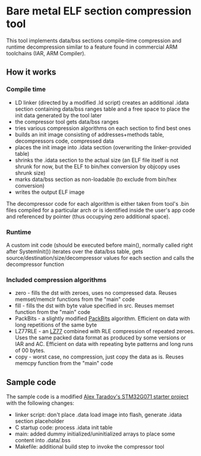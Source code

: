 # Bare metal ELF section compression tool

This tool implements data/bss sections compile-time compression and runtime decompression similar to a feature found in commercial ARM toolchains 
(IAR, ARM Compiler).

## How it works

### Compile time

* LD linker (directed by a modified .ld script) creates an additional .idata section containing data/bss ranges table and 
	a free space to place the init data generated by the tool later
* the compressor tool gets data/bss ranges
* tries various compression algorithms on each section to find best ones
* builds an init image consisting of addresses+methods table, decompressors code, compressed data
* places the init image into .idata section (overwriting the linker-provided table)
* shrinks the .idata section to the actual size (an ELF file itself is not shrunk for now, but the ELF to bin/hex conversion
	by objcopy uses shrunk size)
* marks data/bss section as non-loadable (to exclude from bin/hex conversion)
* writes the output ELF image

The decompressor code for each algorithm is either taken from tool's .bin files compiled for a particular arch or is identified 
inside the user's app code and referenced by pointer (thus occupying zero additional space).

### Runtime

A custom init code (should be executed before main(), normally called right after SystemInit()) iterates over the data/bss table,
gets source/destination/size/decompressor values for each section and calls the decompressor function

### Included compression algorithms

* zero - fills the dst<size> with zeroes, uses no compressed data. Reuses memset/memclr functions from the "main" code
* fill - fills the dst<size> with byte value specified in src. Reuses memset function from the "main" code
* PackBits - a slightly modified [PackBits](https://en.wikipedia.org/wiki/PackBits) algorithm. Efficient on data with long repetitions 
	of the same byte
* LZ77RLE - an [LZ77](https://en.wikipedia.org/wiki/LZ77_and_LZ78) combined with RLE compression of repeated zeroes. Uses the same 
	packed data format as produced by some versions or IAR and AC. Efficient on data with repeating byte patterns and long runs of 00 bytes.
* copy - worst case, no compression, just copy the data as is. Reuses memcpy function from the "main" code

## Sample code

The sample code is a modified [Alex Taradov's STM32G071 starter project](https://github.com/ataradov/mcu-starter-projects/tree/master/stm32g071)
with the following changes:
* linker script: don't place .data load image into flash, generate .idata section placeholder
* C startup code: process .idata init table
* main: added dummy initialized/uninitialized arrays to place some content into .data/.bss
* Makefile: additional build step to invoke the compressor tool
